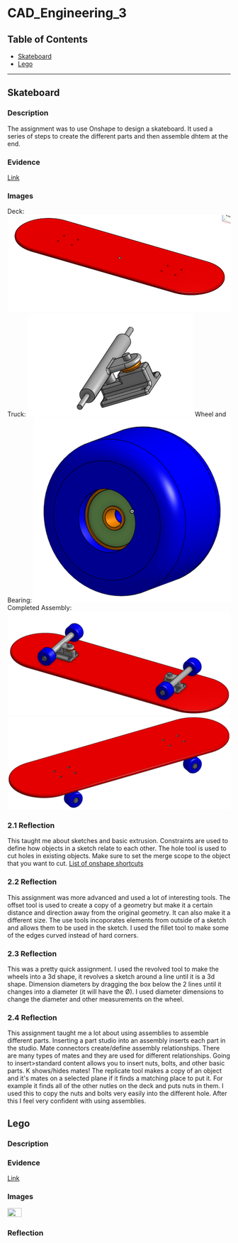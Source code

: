 # CAD_Engineering_3

## Table of Contents
* [Skateboard](#Skateboard)
* [Lego](#Lego)
---

## Skateboard

### Description
The assignment was to use Onshape to design a skateboard. It used a series of steps to create the different parts and then assemble dhtem at the end.

### Evidence
<a href="https://cvilleschools.onshape.com/documents/288675728f45857f89d27cd0/w/37056636cad008ce294aa947/e/01700fa2b637d8478c93058f?renderMode=0&uiState=6169d83a4f1cb46215ff38fc">Link</a>

### Images
Deck:
<img src="https://github.com/jconkli07/CAD_Engineering_3/blob/78847b7a2ad38cd0dc8127cb4698f5782e5644e1/Files/deck.png"/>
Truck:
<img src="https://github.com/jconkli07/CAD_Engineering_3/blob/a4d409d7b1a6e5ba9f5447a2646428e42847c24d/Files/truck.png"/>
Wheel and Bearing:
<img src="https://github.com/jconkli07/CAD_Engineering_3/blob/b2783afd305fb7d5fa5d16511d0185845a2fa94e/Files/wheel_bearing.png"/>
Completed Assembly:
<img src="https://github.com/jconkli07/CAD_Engineering_3/blob/a18137ad70eacfc7766029234b27d21cc0639b5a/Files/skateboard_bottom.PNG"/>
<img src="https://github.com/jconkli07/CAD_Engineering_3/blob/03f45904b6f695aeb3ec011015b26b0a9300589c/Files/skateboard_top.PNG"/>

### 2.1 Reflection
This taught me about sketches and basic extrusion. Constraints are used to define how objects in a sketch relate to each other. The hole tool is used to cut holes in existing objects. Make sure to set the merge scope to the object that you want to cut. <a href="https://www.onshape.com/en/resource-center/tech-tips/tech-tip-keyboard-shortcuts">List of onshape shortcuts</a>

### 2.2 Reflection
This assignment was more advanced and used a lot of interesting tools. The offset tool is used to create a copy of a geometry but make it a certain distance and direction away from the original geometry. It can also make it a different size. The use tools incoporates elements from outside of a sketch and allows them to be used in the sketch. I used the fillet tool to make some of the edges curved instead of hard corners.

### 2.3 Reflection
This was a pretty quick assignment. I used the revolved tool to make the wheels into a 3d shape, it revolves a sketch around a line until it is a 3d shape. Dimension diameters by dragging the box below the 2 lines until it changes into a diameter (it will have the Ø). I used diameter dimensions to change the diameter and other measurements on the wheel.

### 2.4 Reflection
This assignment taught me a lot about using assemblies to assemble different parts. Inserting a part studio into an assembly inserts each part in the studio. Mate connectors create/define assembly relationships. There are many types of mates and they are used for different relationships. Going to insert>standard content allows you to insert nuts, bolts, and other basic parts. K shows/hides mates! The replicate tool makes a copy of an object and it's mates on a selected plane if it finds a matching place to put it. For example it finds all of the other nutles on the deck and puts nuts in them. I used this to copy the nuts and bolts very easily into the different hole. After this I feel very confident with using assemblies.

## Lego

### Description


### Evidence
<a href="https://cvilleschools.onshape.com/documents/288675728f45857f89d27cd0/w/37056636cad008ce294aa947/e/01700fa2b637d8478c93058f?renderMode=0&uiState=6169d83a4f1cb46215ff38fc">Link</a>

### Images
<img src="" width="25%" height="25%"/>

### Reflection
